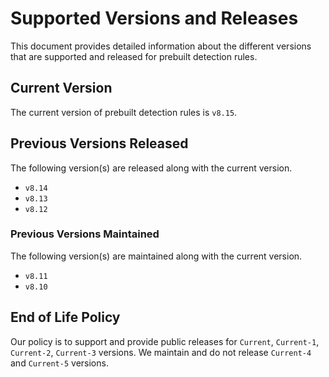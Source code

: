 # Supported Versions and Releases

This document provides detailed information about the different versions that are supported and released for prebuilt detection rules.

## Current Version

The current version of prebuilt detection rules is `v8.15`.

## Previous Versions Released

The following version(s) are released along with the current version.

- `v8.14`
- `v8.13`
- `v8.12`

### Previous Versions Maintained

The following version(s) are maintained along with the current version.

- `v8.11`
- `v8.10`

## End of Life Policy

Our policy is to support and provide public releases for `Current`, `Current-1`, `Current-2`, `Current-3` versions. We maintain and do not release `Current-4` and `Current-5` versions.
